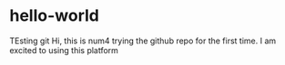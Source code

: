 # hello-world
TEsting git
Hi, this is num4 trying the github repo for the first time. I am excited to using this platform
